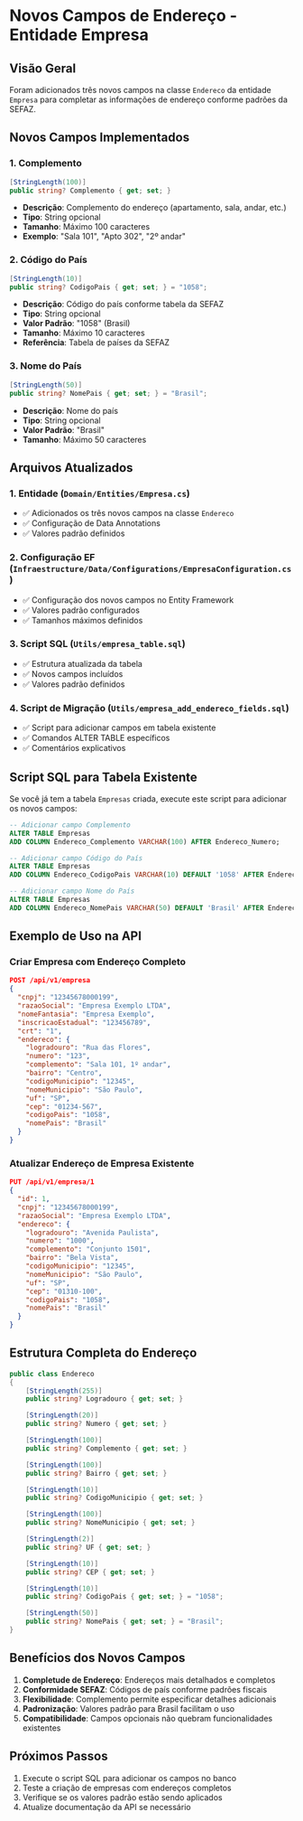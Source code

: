 # Novos Campos de Endereço - Entidade Empresa

## Visão Geral

Foram adicionados três novos campos na classe `Endereco` da entidade `Empresa` para completar as informações de endereço conforme padrões da SEFAZ.

## Novos Campos Implementados

### 1. Complemento
```csharp
[StringLength(100)]
public string? Complemento { get; set; }
```
- **Descrição**: Complemento do endereço (apartamento, sala, andar, etc.)
- **Tipo**: String opcional
- **Tamanho**: Máximo 100 caracteres
- **Exemplo**: "Sala 101", "Apto 302", "2º andar"

### 2. Código do País
```csharp
[StringLength(10)]
public string? CodigoPais { get; set; } = "1058";
```
- **Descrição**: Código do país conforme tabela da SEFAZ
- **Tipo**: String opcional
- **Valor Padrão**: "1058" (Brasil)
- **Tamanho**: Máximo 10 caracteres
- **Referência**: Tabela de países da SEFAZ

### 3. Nome do País
```csharp
[StringLength(50)]
public string? NomePais { get; set; } = "Brasil";
```
- **Descrição**: Nome do país
- **Tipo**: String opcional
- **Valor Padrão**: "Brasil"
- **Tamanho**: Máximo 50 caracteres

## Arquivos Atualizados

### 1. Entidade (`Domain/Entities/Empresa.cs`)
- ✅ Adicionados os três novos campos na classe `Endereco`
- ✅ Configuração de Data Annotations
- ✅ Valores padrão definidos

### 2. Configuração EF (`Infraestructure/Data/Configurations/EmpresaConfiguration.cs`)
- ✅ Configuração dos novos campos no Entity Framework
- ✅ Valores padrão configurados
- ✅ Tamanhos máximos definidos

### 3. Script SQL (`Utils/empresa_table.sql`)
- ✅ Estrutura atualizada da tabela
- ✅ Novos campos incluídos
- ✅ Valores padrão definidos

### 4. Script de Migração (`Utils/empresa_add_endereco_fields.sql`)
- ✅ Script para adicionar campos em tabela existente
- ✅ Comandos ALTER TABLE específicos
- ✅ Comentários explicativos

## Script SQL para Tabela Existente

Se você já tem a tabela `Empresas` criada, execute este script para adicionar os novos campos:

```sql
-- Adicionar campo Complemento
ALTER TABLE Empresas 
ADD COLUMN Endereco_Complemento VARCHAR(100) AFTER Endereco_Numero;

-- Adicionar campo Código do País
ALTER TABLE Empresas 
ADD COLUMN Endereco_CodigoPais VARCHAR(10) DEFAULT '1058' AFTER Endereco_CEP;

-- Adicionar campo Nome do País
ALTER TABLE Empresas 
ADD COLUMN Endereco_NomePais VARCHAR(50) DEFAULT 'Brasil' AFTER Endereco_CodigoPais;
```

## Exemplo de Uso na API

### Criar Empresa com Endereço Completo
```json
POST /api/v1/empresa
{
  "cnpj": "12345678000199",
  "razaoSocial": "Empresa Exemplo LTDA",
  "nomeFantasia": "Empresa Exemplo",
  "inscricaoEstadual": "123456789",
  "crt": "1",
  "endereco": {
    "logradouro": "Rua das Flores",
    "numero": "123",
    "complemento": "Sala 101, 1º andar",
    "bairro": "Centro",
    "codigoMunicipio": "12345",
    "nomeMunicipio": "São Paulo",
    "uf": "SP",
    "cep": "01234-567",
    "codigoPais": "1058",
    "nomePais": "Brasil"
  }
}
```

### Atualizar Endereço de Empresa Existente
```json
PUT /api/v1/empresa/1
{
  "id": 1,
  "cnpj": "12345678000199",
  "razaoSocial": "Empresa Exemplo LTDA",
  "endereco": {
    "logradouro": "Avenida Paulista",
    "numero": "1000",
    "complemento": "Conjunto 1501",
    "bairro": "Bela Vista",
    "codigoMunicipio": "12345",
    "nomeMunicipio": "São Paulo",
    "uf": "SP",
    "cep": "01310-100",
    "codigoPais": "1058",
    "nomePais": "Brasil"
  }
}
```

## Estrutura Completa do Endereço

```csharp
public class Endereco
{
    [StringLength(255)]
    public string? Logradouro { get; set; }

    [StringLength(20)]
    public string? Numero { get; set; }

    [StringLength(100)]
    public string? Complemento { get; set; }

    [StringLength(100)]
    public string? Bairro { get; set; }

    [StringLength(10)]
    public string? CodigoMunicipio { get; set; }

    [StringLength(100)]
    public string? NomeMunicipio { get; set; }

    [StringLength(2)]
    public string? UF { get; set; }

    [StringLength(10)]
    public string? CEP { get; set; }

    [StringLength(10)]
    public string? CodigoPais { get; set; } = "1058";

    [StringLength(50)]
    public string? NomePais { get; set; } = "Brasil";
}
```

## Benefícios dos Novos Campos

1. **Completude de Endereço**: Endereços mais detalhados e completos
2. **Conformidade SEFAZ**: Códigos de país conforme padrões fiscais
3. **Flexibilidade**: Complemento permite especificar detalhes adicionais
4. **Padronização**: Valores padrão para Brasil facilitam o uso
5. **Compatibilidade**: Campos opcionais não quebram funcionalidades existentes

## Próximos Passos

1. Execute o script SQL para adicionar os campos no banco
2. Teste a criação de empresas com endereços completos
3. Verifique se os valores padrão estão sendo aplicados
4. Atualize documentação da API se necessário 
